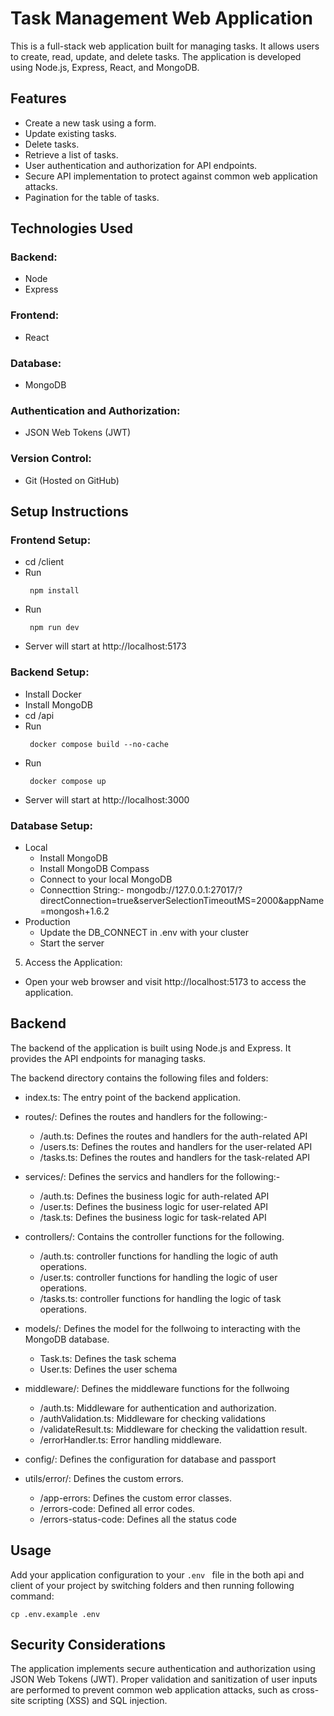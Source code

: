 # Task Management Web Application

This is a full-stack web application built for managing tasks. It allows users to create, read, update, and delete tasks. The application is developed using Node.js, Express, React, and MongoDB.

## Features

- Create a new task using a form.
- Update existing tasks.
- Delete tasks.
- Retrieve a list of tasks.
- User authentication and authorization for API endpoints.
- Secure API implementation to protect against common web application attacks.
- Pagination for the table of tasks.

## Technologies Used

### Backend:
- Node
- Express

### Frontend:
- React

### Database:
- MongoDB

### Authentication and Authorization:
- JSON Web Tokens (JWT)

### Version Control:
- Git (Hosted on GitHub)

## Setup Instructions

### Frontend Setup:
  - cd /client
  - Run
    ```shell
     npm install
    ```
  - Run
    ```shell
     npm run dev
    ```
  - Server will start at http://localhost:5173
  
### Backend Setup:
  - Install Docker
  - Install MongoDB
  - cd /api
  - Run 
    ```shell
     docker compose build --no-cache
    ```
  - Run
    ```shell
     docker compose up
    ```
  - Server will start at http://localhost:3000

### Database Setup:
  - Local
    - Install MongoDB
    - Install MongoDB Compass
    - Connect to your local MongoDB
    - Connecttion String:- mongodb://127.0.0.1:27017/?directConnection=true&serverSelectionTimeoutMS=2000&appName=mongosh+1.6.2
  - Production
    - Update the DB_CONNECT in .env with your cluster
    - Start the server

5. Access the Application:

- Open your web browser and visit http://localhost:5173 to access the application.

## Backend
The backend of the application is built using Node.js and Express. It provides the API endpoints for managing tasks.

The backend directory contains the following files and folders:

- index.ts: The entry point of the backend application.

- routes/: Defines the routes and handlers for the following:-
  - /auth.ts: Defines the routes and handlers for the auth-related API
  - /users.ts: Defines the routes and handlers for the user-related API
  - /tasks.ts: Defines the routes and handlers for the task-related API

- services/: Defines the servics and handlers for the following:-
  - /auth.ts: Defines the business logic for auth-related API
  - /user.ts: Defines the business logic for user-related API
  - /task.ts: Defines the business logic for task-related API

- controllers/: Contains the controller functions for the following.
  - /auth.ts: controller functions for handling the logic of auth operations.
  - /user.ts: controller functions for handling the logic of user operations.
  - /tasks.ts: controller functions for handling the logic of task operations.

- models/: Defines the model for the follwoing to interacting with the MongoDB database.
  - Task.ts: Defines the task schema
  - User.ts: Defines the user schema

- middleware/: Defines the middleware functions for the follwoing
  - /auth.ts: Middleware for authentication and authorization.
  - /authValidation.ts: Middleware for checking validations
  - /validateResult.ts: Middleware for checking the validattion result.
  - /errorHandler.ts: Error handling middleware.

- config/: Defines the configuration for database and passport

- utils/error/: Defines the custom errors.
  - /app-errors: Defines the custom error classes.
  - /errors-code: Defined all error codes.
  - /errors-status-code: Defines all the status code

## Usage

Add your application configuration to your `.env ` file in the both api and client of your project by switching folders and then running following command:

```shell
cp .env.example .env
```

## Security Considerations
The application implements secure authentication and authorization using JSON Web Tokens (JWT). Proper validation and sanitization of user inputs are performed to prevent common web application attacks, such as cross-site scripting (XSS) and SQL injection.
